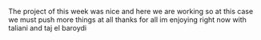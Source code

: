 The project of this week
was nice and here we are working 
so at this case we must push more things at all 
thanks for all 
im enjoying right now with taliani and taj el baroydi 
